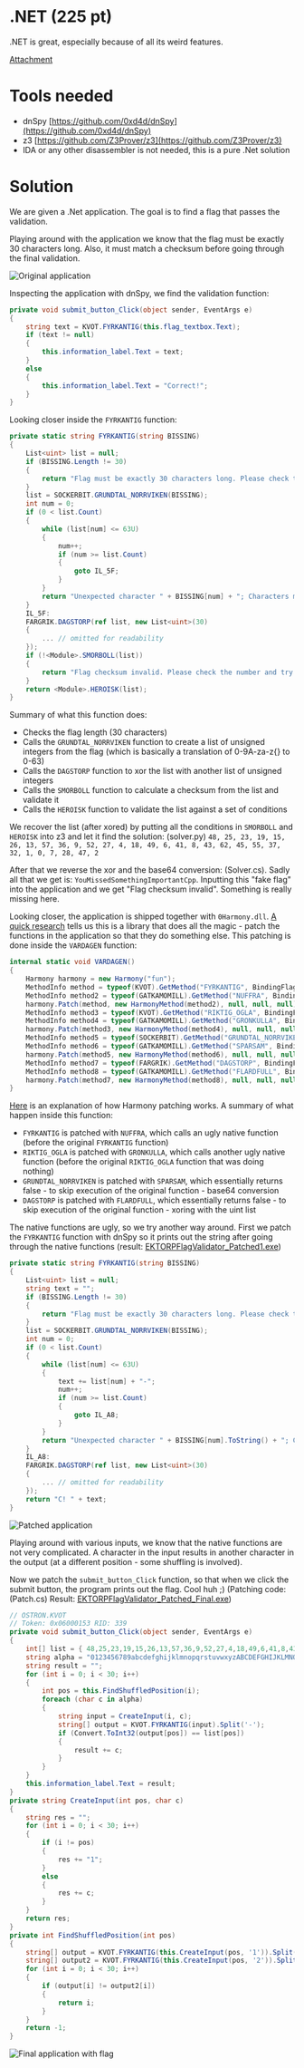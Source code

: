 # .NET (225 pt)

.NET is great, especially because of all its weird features.

[Attachment](https://storage.googleapis.com/gctf-2020-attachments-project/a8d65cb3b53a09c557b4e9a1744e08f73d0571dba9d79241fed3519cdd38f14c51472b108353f033e3223b5ec48bb8f0296b2abc3142ea0690592b9904816d3b)

# Tools needed
- dnSpy [https://github.com/0xd4d/dnSpy](https://github.com/0xd4d/dnSpy)
- z3 [https://github.com/Z3Prover/z3](https://github.com/Z3Prover/z3)
- IDA or any other disassembler is not needed, this is a pure .Net solution

# Solution

We are given a .Net application. The goal is to find a flag that passes the validation.

Playing around with the application we know that the flag must be exactly 30 characters long. Also, it must match a checksum before going through the final validation.

![Original application](dotnet-org.png)

Inspecting the application with dnSpy, we find the validation function:

```c#
private void submit_button_Click(object sender, EventArgs e)
{
	string text = KVOT.FYRKANTIG(this.flag_textbox.Text);
	if (text != null)
	{
		this.information_label.Text = text;
	}
	else
	{
		this.information_label.Text = "Correct!";
	}
}
```

Looking closer inside the `FYRKANTIG` function:

```c#
private static string FYRKANTIG(string BISSING)
{
	List<uint> list = null;
	if (BISSING.Length != 30)
	{
		return "Flag must be exactly 30 characters long. Please check the number and try again.";
	}
	list = SOCKERBIT.GRUNDTAL_NORRVIKEN(BISSING);
	int num = 0;
	if (0 < list.Count)
	{
		while (list[num] <= 63U)
		{
			num++;
			if (num >= list.Count)
			{
				goto IL_5F;
			}
		}
		return "Unexpected character " + BISSING[num] + "; Characters must be in the set {A-Za-z0-9}. Please check the number and try again.";
	}
	IL_5F:
	FARGRIK.DAGSTORP(ref list, new List<uint>(30)
	{
		... // omitted for readability
	});
	if (!<Module>.SMORBOLL(list))
	{
		return "Flag checksum invalid. Please check the number and try again.";
	}
	return <Module>.HEROISK(list);
}
```

Summary of what this function does:
- Checks the flag length (30 characters)
- Calls the `GRUNDTAL_NORRVIKEN` function to create a list of unsigned integers from the flag (which is basically a translation of 0-9A-za-z{} to 0-63)
- Calls the `DAGSTORP` function to xor the list with another list of unsigned integers
- Calls the `SMORBOLL` function to calculate a checksum from the list and validate it
- Calls the `HEROISK` function to validate the list against a set of conditions

We recover the list (after xored) by putting all the conditions in `SMORBOLL` and `HEROISK` into z3 and let it find the solution: (solver.py)
`48, 25, 23, 19, 15, 26, 13, 57, 36, 9, 52, 27, 4, 18, 49, 6, 41, 8, 43, 62, 45, 55, 37, 32, 1, 0, 7, 28, 47, 2`

After that we reverse the xor and the base64 conversion: (Solver.cs). Sadly all that we get is: `YouMissedSomethingImportantCpp`. Inputting this "fake flag" into the application and we get "Flag checksum invalid". Something is really missing here.

Looking closer, the application is shipped together with `0Harmony.dll`. [A quick research](https://harmony.pardeike.net/) tells us this is a library that does all the magic - patch the functions in the application so that they do something else. This patching is done inside the `VARDAGEN` function:

```c#
internal static void VARDAGEN()
{
	Harmony harmony = new Harmony("fun");
	MethodInfo method = typeof(KVOT).GetMethod("FYRKANTIG", BindingFlags.Instance | BindingFlags.Static | BindingFlags.Public | BindingFlags.NonPublic);
	MethodInfo method2 = typeof(GATKAMOMILL).GetMethod("NUFFRA", BindingFlags.Instance | BindingFlags.Static | BindingFlags.Public | BindingFlags.NonPublic);
	harmony.Patch(method, new HarmonyMethod(method2), null, null, null);
	MethodInfo method3 = typeof(KVOT).GetMethod("RIKTIG_OGLA", BindingFlags.Instance | BindingFlags.Static | BindingFlags.Public | BindingFlags.NonPublic);
	MethodInfo method4 = typeof(GATKAMOMILL).GetMethod("GRONKULLA", BindingFlags.Instance | BindingFlags.Static | BindingFlags.Public | BindingFlags.NonPublic);
	harmony.Patch(method3, new HarmonyMethod(method4), null, null, null);
	MethodInfo method5 = typeof(SOCKERBIT).GetMethod("GRUNDTAL_NORRVIKEN", BindingFlags.Instance | BindingFlags.Static | BindingFlags.Public | BindingFlags.NonPublic);
	MethodInfo method6 = typeof(GATKAMOMILL).GetMethod("SPARSAM", BindingFlags.Instance | BindingFlags.Static | BindingFlags.Public | BindingFlags.NonPublic);
	harmony.Patch(method5, new HarmonyMethod(method6), null, null, null);
	MethodInfo method7 = typeof(FARGRIK).GetMethod("DAGSTORP", BindingFlags.Instance | BindingFlags.Static | BindingFlags.Public | BindingFlags.NonPublic);
	MethodInfo method8 = typeof(GATKAMOMILL).GetMethod("FLARDFULL", BindingFlags.Instance | BindingFlags.Static | BindingFlags.Public | BindingFlags.NonPublic);
	harmony.Patch(method7, new HarmonyMethod(method8), null, null, null);
}
```

[Here](https://harmony.pardeike.net/articles/patching-prefix.html) is an explanation of how Harmony patching works. A summary of what happen inside this function:
- `FYRKANTIG` is patched with `NUFFRA`, which calls an ugly native function (before the original `FYRKANTIG` function)
- `RIKTIG_OGLA` is patched with `GRONKULLA`, which calls another ugly native function (before the original `RIKTIG_OGLA` function that was doing nothing)
- `GRUNDTAL_NORRVIKEN` is patched with `SPARSAM`, which essentially returns false - to skip execution of the original function - base64 conversion
- `DAGSTORP` is patched with `FLARDFULL`, which essentially returns false - to skip execution of the original function - xoring with the uint list

The native functions are ugly, so we try another way around. First we patch the `FYRKANTIG` function with dnSpy so it prints out the string after going through the native functions (result: [EKTORPFlagValidator_Patched1.exe](EKTORPFlagValidator_Patched1.exe))

```c#
private static string FYRKANTIG(string BISSING)
{
	List<uint> list = null;
	string text = "";
	if (BISSING.Length != 30)
	{
		return "Flag must be exactly 30 characters long. Please check the number and try again.";
	}
	list = SOCKERBIT.GRUNDTAL_NORRVIKEN(BISSING);
	int num = 0;
	if (0 < list.Count)
	{
		while (list[num] <= 63U)
		{
			text += list[num] + "-";
			num++;
			if (num >= list.Count)
			{
				goto IL_A8;
			}
		}
		return "Unexpected character " + BISSING[num].ToString() + "; Characters must be in the set {A-Za-z0-9}. Please check the number and try again.";
	}
	IL_A8:
	FARGRIK.DAGSTORP(ref list, new List<uint>(30)
	{
		... // omitted for readability
	});
	return "C! " + text;
}
```

![Patched application](dotnet-patched.png)

Playing around with various inputs, we know that the native functions are not very complicated. A character in the input results in another character in the output (at a different position - some shuffling is involved).

Now we patch the `submit_button_Click` function, so that when we click the submit button, the program prints out the flag. Cool huh ;)
(Patching code: (Patch.cs) Result: [EKTORPFlagValidator_Patched_Final.exe](EKTORPFlagValidator_Patched_Final.exe))

```c#
// OSTRON.KVOT
// Token: 0x06000153 RID: 339
private void submit_button_Click(object sender, EventArgs e)
{
	int[] list = { 48,25,23,19,15,26,13,57,36,9,52,27,4,18,49,6,41,8,43,62,45,55,37,32,1,0,7,28,47,2 };
	string alpha = "0123456789abcdefghijklmnopqrstuvwxyzABCDEFGHIJKLMNOPQRSTUVWXYZ{}";
	string result = "";
	for (int i = 0; i < 30; i++)
	{
		int pos = this.FindShuffledPosition(i);
		foreach (char c in alpha)
		{
			string input = CreateInput(i, c);
			string[] output = KVOT.FYRKANTIG(input).Split('-');
			if (Convert.ToInt32(output[pos]) == list[pos])
			{
				result += c;
			}
		}
	}
	this.information_label.Text = result;
}
private string CreateInput(int pos, char c)
{
	string res = "";
	for (int i = 0; i < 30; i++)
	{
		if (i != pos)
		{
			res += "1";
		}
		else
		{
			res += c;
		}
	}
	return res;
}
private int FindShuffledPosition(int pos)
{
	string[] output = KVOT.FYRKANTIG(this.CreateInput(pos, '1')).Split('-');
	string[] output2 = KVOT.FYRKANTIG(this.CreateInput(pos, '2')).Split('-');
	for (int i = 0; i < 30; i++)
	{
		if (output[i] != output2[i])
		{
			return i;
		}
	}
	return -1;
}
```

![Final application with flag](dotnet-final.png)
